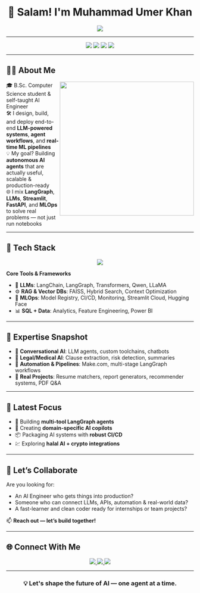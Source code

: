 <!-- MuhammadUmerKhan/MuhammadUmerKhan README.md -->

<h1 align="center">👋 Salam! I'm Muhammad Umer Khan</h1>

<p align="center">
  <img src="https://readme-typing-svg.demolab.com?font=Fira+Code&size=26&pause=500&center=true&vCenter=true&color=00EFFF&width=1000&lines=AI+Engineer+%7C+LLMs+%7C+RAG+%7C+LangGraph+%7C+MLOps+%7C+NLP;Building+Smart+Agents+for+Real-World+Impact;From+Idea+to+Intelligence+-+End-to-End+AI+Solutions" />
</p>

---

<p align="center">
  <img src="https://img.shields.io/badge/AI%20Engineer-Passionate%20Builder-blue?style=flat-square" />
  <img src="https://img.shields.io/badge/LLMs-%F0%9F%A7%A0%20LangGraph%20%7C%20RAG%20%7C%20Autonomous%20Agents-yellow?style=flat-square" />
  <img src="https://img.shields.io/badge/Focus-NLP%20%7C%20MLOps%20%7C%20Automation-green?style=flat-square" />
  <img src="https://img.shields.io/badge/Open%20To-Internships%20%7C%20Freelance%20%7C%20Full--time-purple?style=flat-square" />
</p>

---

## 👨‍💻 About Me

<img align="right" src="https://media.giphy.com/media/qgQUggAC3Pfv687qPC/giphy.gif" width="360"/>

🎓 B.Sc. Computer Science student & self-taught AI Engineer  
🛠️ I design, build, and deploy end-to-end **LLM-powered systems**, **agent workflows**, and **real-time ML pipelines**  
💡 My goal? Building **autonomous AI agents** that are actually useful, scalable & production-ready  
🌐 I mix **LangGraph**, **LLMs**, **Streamlit**, **FastAPI**, and **MLOps** to solve real problems — not just run notebooks  

---

## 🔧 Tech Stack

<p align="center">
  <img src="https://skillicons.dev/icons?i=python,fastapi,streamlit,docker,git,github,linux,aws,mysql,postgresql,tensorflow,pytorch,vscode,jupyter" />
</p>

**Core Tools & Frameworks**  
- 🧠 **LLMs**: LangChain, LangGraph, Transformers, Qwen, LLaMA  
- ⚙️ **RAG & Vector DBs**: FAISS, Hybrid Search, Context Optimization  
- 🚀 **MLOps**: Model Registry, CI/CD, Monitoring, Streamlit Cloud, Hugging Face  
- 📊 **SQL + Data**: Analytics, Feature Engineering, Power BI  

---

## 🧠 Expertise Snapshot

- 💬 **Conversational AI**: LLM agents, custom toolchains, chatbots  
- 📄 **Legal/Medical AI**: Clause extraction, risk detection, summaries  
- 🔁 **Automation & Pipelines**: Make.com, multi-stage LangGraph workflows  
- 🧾 **Real Projects**: Resume matchers, report generators, recommender systems, PDF Q&A

---

## 🚀 Latest Focus

- 🧩 Building **multi-tool LangGraph agents**  
- 🧠 Creating **domain-specific AI copilots**  
- 📦 Packaging AI systems with **robust CI/CD**  
- 💹 Exploring **halal AI + crypto integrations**

---

## 🤝 Let’s Collaborate

Are you looking for:
- An AI Engineer who gets things into production?  
- Someone who can connect LLMs, APIs, automation & real-world data?  
- A fast-learner and clean coder ready for internships or team projects?

📫 **Reach out — let’s build together!**

---

## 🌐 Connect With Me

<p align="center">
  <a href="https://www.linkedin.com/in/muhammad-umer-khan-61729b260/" target="_blank">
    <img src="https://img.shields.io/badge/LinkedIn-0A66C2?style=for-the-badge&logo=linkedin&logoColor=white" />
  </a>
  <a href="https://portfolio-sigma-mocha-67.vercel.app/" target="_blank">
    <img src="https://img.shields.io/badge/Portfolio-111827?style=for-the-badge&logo=google-chrome&logoColor=white" />
  </a>
  <a href="https://drive.google.com/uc?export=download&id=1ELLn0pdpSsVX2dZAeeStvpsXI1QHl4ej" target="_blank">
    <img src="https://img.shields.io/badge/Resume-FF6B6B?style=for-the-badge&logo=adobeacrobatreader&logoColor=white" />
  </a>
</p>

---

<h3 align="center">💡 Let's shape the future of AI — one agent at a time.</h3>
